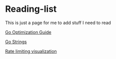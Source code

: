 # Reading-list
This is just a page for me to add stuff I need to read

[Go Optimization Guide](https://goperf.dev/)

[Go Strings](https://go.dev/blog/strings)

[Rate limiting visualization](https://smudge.ai/blog/ratelimit-algorithms)
